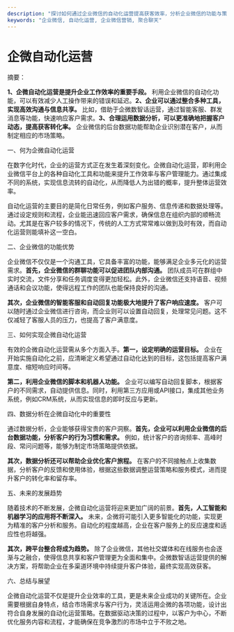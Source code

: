 ```yaml
---
description: "探讨如何通过企业微信的自动化运营提高获客效率，分析企业微信的功能与策略。"
keywords: "企业微信, 自动化运营, 企业微信营销, 聚合聊天"
---
```

# 企微自动化运营

摘要：

**1、企微自动化运营是提升企业工作效率的重要手段。** 利用企业微信的自动化功能，可以有效减少人工操作带来的错误和延迟。**2、企业可以通过整合多种工具，实现高效沟通与信息共享。** 比如，借助于企微数智话运营，通过智能客服、群发消息等功能，快速响应客户需求。**3、合理运用数据分析，可以更准确地把握客户动态，提高获客转化率。** 企业微信的后台数据功能帮助企业识别潜在客户，从而制定相应的市场策略。

一、何为企微自动化运营

在数字化时代，企业的运营方式正在发生着深刻变化。企微自动化运营，即利用企业微信平台上的各种自动化工具和功能来提升工作效率与客户管理能力。通过集成不同的系统，实现信息流转的自动化，从而降低人为出错的概率，提升整体运营效率。

自动化运营的主要目的是简化日常任务，例如客户服务、信息传递和数据处理等。通过设定规则和流程，企业能迅速回应客户需求，确保信息在组织内部的顺畅流动。尤其是在客户较多的情况下，传统的人工方式常常难以做到及时有效，而自动化运营则能填补这一空白。

二、企业微信的功能优势

企业微信不仅仅是一个沟通工具，它具备丰富的功能，能够满足企业多元化的运营需求。**首先，企业微信的群聊功能可以促进团队内部沟通。** 团队成员可在群组中实时交流，文件分享和任务调度变得更加轻松。此外，企业微信还支持语音、视频通话和会议功能，使得远程工作的团队也能保持良好的沟通。

**其次，企业微信的智能客服和自动回复功能极大地提升了客户响应速度。** 客户可以随时通过企业微信进行咨询，而企业则可以设置自动回复，处理常见问题。这不仅减轻了客服人员的压力，也提高了客户满意度。

三、如何实现企微自动化运营

有效的企微自动化运营需从多个方面入手。**第一，设定明确的运营目标。** 企业在开始实施自动化之前，应清晰定义希望通过自动化达到的目标，这包括提高客户满意度、缩短响应时间等。

**第二，利用企业微信的脚本和机器人功能。** 企业可以编写自动回复脚本，根据客户的不同需求，自动提供信息。同时，利用第三方应用或API接口，集成其他业务系统，例如CRM系统，从而实现信息的即时反应与更新。

四、数据分析在企微自动化中的重要性

通过数据分析，企业能够获得宝贵的客户洞察。**首先，企业可以利用企业微信的后台数据功能，分析客户的行为习惯和需求。** 例如，统计客户的咨询频率、高峰时段、常问问题等，能够为制定市场策略提供依据。

**其次，数据分析还可以帮助企业优化客户旅程。** 在客户的不同接触点上收集数据，分析客户的反馈和使用体验，根据这些数据调整运营策略和服务模式，进而提升客户的转化率和留存率。

五、未来的发展趋势

随着技术的不断发展，企微自动化运营将迎来更加广阔的前景。**首先，人工智能和机器学习的应用将不断深入。** 未来，企微将可能引入更多智能化的功能，实现更为精准的客户分析和服务。自动化的程度越高，企业在客户服务上的反应速度和适应性也将越强。

**其次，跨平台整合将成为趋势。** 除了企业微信，其他社交媒体和在线服务也会逐渐与之融合，使得信息共享和客户管理更为全面和集中。企微数智话运营提供的解决方案，将帮助企业在多渠道环境中持续提升客户体验，最终实现高效获客。

六、总结与展望

企微自动化运营不仅是提升企业效率的工具，更是未来企业成功的关键所在。企业需要根据自身特点，结合市场需求与客户行为，灵活运用企微的各项功能，设计出符合自身发展的自动化运营策略。在数据驱动决策的过程中，以客户为中心，不断优化服务内容和流程，才能确保在竞争激烈的市场中立于不败之地。
